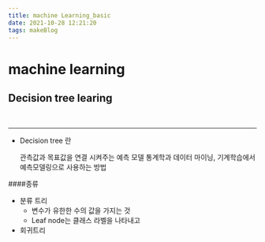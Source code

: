 ```yaml
---
title: machine Learning_basic
date: 2021-10-28 12:21:20
tags: makeBlog
---
```


# machine learning 
## Decision tree learing

<br>
<hr>

- Decision tree 란

    관측값과 목표값을 연결 시켜주는 예측 모델
통계학과 데이터 마이닝, 기계학습에서 예측모델링으로 사용하는 방법

####종류
 - 분류 트리 
   - 변수가 유한한 수의 값을 가지는 것
   - Leaf node는 클래스 라벨을 나타내고 
 - 회귀트리 
    
